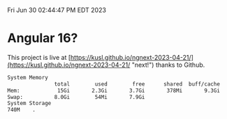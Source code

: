 Fri Jun 30 02:44:47 PM EDT 2023

# Angular 16?


This project is live at [https://kusl.github.io/ngnext-2023-04-21/](https://kusl.github.io/ngnext-2023-04-21/ "next!") thanks to Github.

```bash
System Memory
               total        used        free      shared  buff/cache   available
Mem:            15Gi       2.3Gi       3.7Gi       378Mi       9.3Gi        12Gi
Swap:          8.0Gi        54Mi       7.9Gi
System Storage
740M	.
```
```bash

